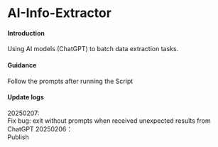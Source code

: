 # AI-Info-Extractor

#### Introduction

Using AI models (ChatGPT) to batch data extraction tasks.

#### Guidance

Follow the prompts after running the Script<br>

#### Update logs
20250207:<br>
    Fix bug: exit without prompts when received unexpected results from ChatGPT
20250206：<br>
    Publish
